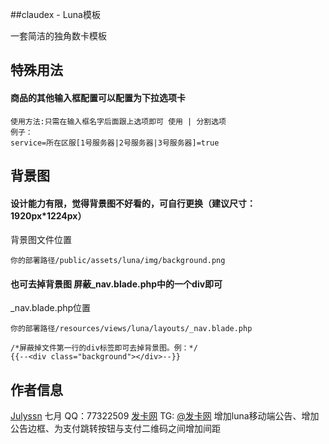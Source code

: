 ##claudex - Luna模板

一套简洁的独角数卡模板

## 特殊用法

#### 商品的其他输入框配置可以配置为下拉选项卡

``` 
使用方法:只需在输入框名字后面跟上选项即可 使用 | 分割选项
例子：
service=所在区服[1号服务器|2号服务器|3号服务器]=true
```

## 背景图

#### 设计能力有限，觉得背景图不好看的，可自行更换（建议尺寸：1920px*1224px）

背景图文件位置

```
你的部署路径/public/assets/luna/img/background.png
```

#### 也可去掉背景图 屏蔽_nav.blade.php中的一个div即可 

_nav.blade.php位置

```
你的部署路径/resources/views/luna/layouts/_nav.blade.php
```

```
/*屏蔽掉文件第一行的div标签即可去掉背景图。例：*/
{{--<div class="background"></div>--}}
```

## 作者信息
[Julyssn](https://github.com/Julyssn) 七月 QQ：77322509
[发卡网](https://faka.win) TG: [@发卡网](https://t.me/super_faka_bot) 增加luna移动端公告、增加公告边框、为支付跳转按钮与支付二维码之间增加间距
